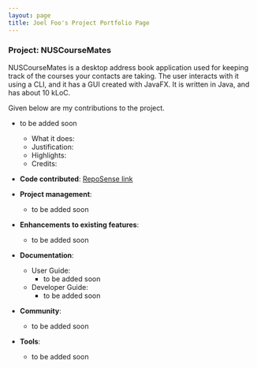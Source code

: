 ```yaml
---
layout: page
title: Joel Foo's Project Portfolio Page
---
```


### Project: NUSCourseMates

NUSCourseMates is a desktop address book application used for keeping track of the courses your contacts are taking. The user interacts with it using a CLI, and it has a GUI created with JavaFX. It is written in Java, and has about 10 kLoC.

Given below are my contributions to the project.

* to be added soon
    * What it does: 
    * Justification: 
    * Highlights: 
    * Credits: 

* **Code contributed**: [RepoSense link]()

* **Project management**:
    * to be added soon

* **Enhancements to existing features**:
    * to be added soon

* **Documentation**:
    * User Guide:
        * to be added soon
    * Developer Guide:
        * to be added soon

* **Community**:
    * to be added soon

* **Tools**:
    * to be added soon

